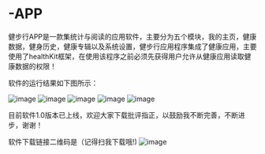 # -APP
健步行APP是一款集统计与阅读的应用软件，主要分为五个模块，我的主页，健康数据，健身历史，健康专辑以及系统设置，健步行应用程序集成了健康应用，主要使用了healthKit框架，在使用该程序之前必须先获得用户允许从健康应用读取健康数据的权限！

软件的运行结果如下图所示：

![image](https://github.com/yishabeier/StridinglineAPP/blob/master/健步行APP源码/READMEIMAGE/1.jpg)
![image](https://github.com/yishabeier/StridinglineAPP/blob/master/健步行APP源码/READMEIMAGE/2.jpg)
![image](https://github.com/yishabeier/StridinglineAPP/blob/master/健步行APP源码/READMEIMAGE/3.jpg)
![image](https://github.com/yishabeier/StridinglineAPP/blob/master/健步行APP源码/READMEIMAGE/4.jpg)
![image](https://github.com/yishabeier/StridinglineAPP/blob/master/健步行APP源码/READMEIMAGE/5.jpg)

目前软件1.0版本已上线，欢迎大家下载批评指正，以鼓励我不断完善，不断进步，谢谢！

软件下载链接二维码是（记得扫我下载哦!)
![image](https://github.com/yishabeier/StridinglineAPP/blob/master/健步行APP源码/READMEIMAGE/code.png)

